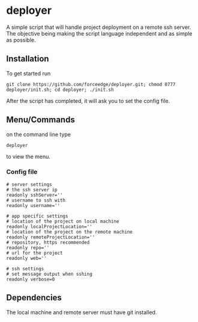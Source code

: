 # deployer
A simple script that will handle project deployment on a remote ssh server. The objective being making the script language independent and as simple as possible.

## Installation
To get started run 

```
git clone https://github.com/forceedge/deployer.git; chmod 0777 deployer/init.sh; cd deployer; ./init.sh
```
After the script has completed, it will ask you to set the config file.

## Menu/Commands
on the command line type 
```
deployer
```
to view the menu.

### Config file
```
# server settings
# the ssh server ip
readonly sshServer=''
# username to ssh with
readonly username=''

# app specific settings
# location of the project on local machine
readonly localProjectLocation=''
# location of the project on the remote machine
readonly remoteProjectLocation=''
# repository, https recommended
readonly repo=''
# url for the project
readonly web=''

# ssh settings
# set message output when sshing
readonly verbose=0
```

## Dependencies
The local machine and remote server must have git installed.
